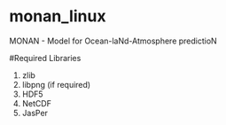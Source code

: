 # monan_linux
MONAN - Model for Ocean-laNd-Atmosphere predictioN

#Required Libraries
1. zlib
2. libpng (if required)
3. HDF5
4. NetCDF
5. JasPer
